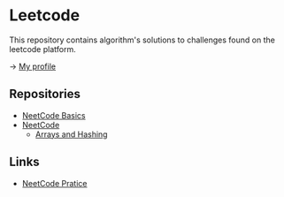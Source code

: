 # Leetcode

This repository contains algorithm's solutions to challenges found on the leetcode platform.

-> [My profile](https://leetcode.com/lettymoon/)

## Repositories

- [NeetCode Basics](neetcode-basics)
- [NeetCode](/neetcode)
  - [Arrays and Hashing](/neetcode/arrays-hashing/)

## Links

- [NeetCode Pratice](https://neetcode.io/practice)
